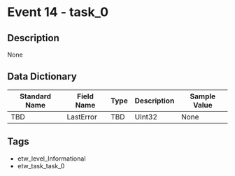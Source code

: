 # Event 14 - task_0

## Description
None

## Data Dictionary
|Standard Name|Field Name|Type|Description|Sample Value|
|---|---|---|---|---|
|TBD|LastError|TBD|UInt32|None|None|

## Tags
* etw_level_Informational
* etw_task_task_0